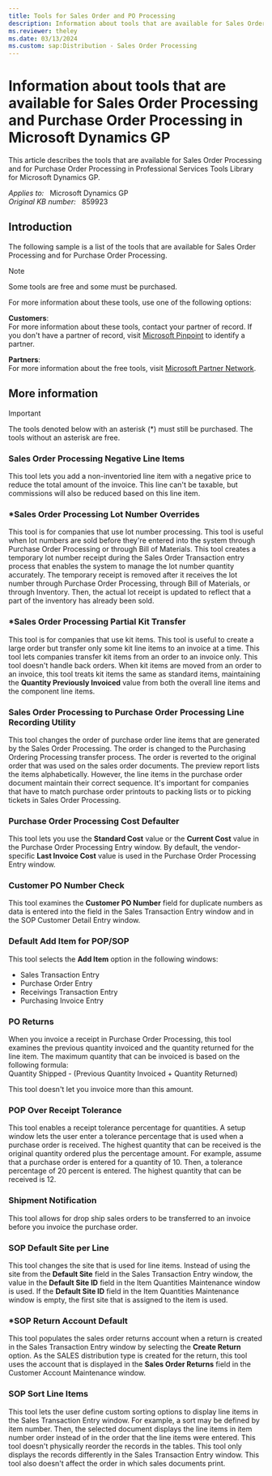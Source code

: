 ```yaml
---
title: Tools for Sales Order and PO Processing
description: Information about tools that are available for Sales Order Processing and Purchase Order Processing in Microsoft Dynamics GP.
ms.reviewer: theley
ms.date: 03/13/2024
ms.custom: sap:Distribution - Sales Order Processing
---
```

# Information about tools that are available for Sales Order Processing and Purchase Order Processing in Microsoft Dynamics GP

This article describes the tools that are available for Sales Order Processing and for Purchase Order Processing in Professional Services Tools Library for Microsoft Dynamics GP.

_Applies to:_ &nbsp; Microsoft Dynamics GP  
_Original KB number:_ &nbsp; 859923

## Introduction

The following sample is a list of the tools that are available for Sales Order Processing and for Purchase Order Processing.

> [!NOTE]
> Some tools are free and some must be purchased.

For more information about these tools, use one of the following options:

**Customers**:  
For more information about these tools, contact your partner of record. If you don't have a partner of record, visit [Microsoft Pinpoint](https://www.microsoft.com/solution-providers/home) to identify a partner.

**Partners**:  
For more information about the free tools, visit [Microsoft Partner Network](https://partner.microsoft.com/solutions/business-applications/dynamics-onprem).

## More information

> [!IMPORTANT]
> The tools denoted below with an asterisk (*) must still be purchased. The tools without an asterisk are free.

### Sales Order Processing Negative Line Items

This tool lets you add a non-inventoried line item with a negative price to reduce the total amount of the invoice. This line can't be taxable, but commissions will also be reduced based on this line item.

### *Sales Order Processing Lot Number Overrides

This tool is for companies that use lot number processing. This tool is useful when lot numbers are sold before they're entered into the system through Purchase Order Processing or through Bill of Materials. This tool creates a temporary lot number receipt during the Sales Order Transaction entry process that enables the system to manage the lot number quantity accurately. The temporary receipt is removed after it receives the lot number through Purchase Order Processing, through Bill of Materials, or through Inventory. Then, the actual lot receipt is updated to reflect that a part of the inventory has already been sold.

### *Sales Order Processing Partial Kit Transfer

This tool is for companies that use kit items. This tool is useful to create a large order but transfer only some kit line items to an invoice at a time. This tool lets companies transfer kit items from an order to an invoice only. This tool doesn't handle back orders. When kit items are moved from an order to an invoice, this tool treats kit items the same as standard items, maintaining the **Quantity Previously Invoiced** value from both the overall line items and the component line items.

### Sales Order Processing to Purchase Order Processing Line Recording Utility

This tool changes the order of purchase order line items that are generated by the Sales Order Processing. The order is changed to the Purchasing Ordering Processing transfer process. The order is reverted to the original order that was used on the sales order documents. The preview report lists the items alphabetically. However, the line items in the purchase order document maintain their correct sequence. It's important for companies that have to match purchase order printouts to packing lists or to picking tickets in Sales Order Processing.

### Purchase Order Processing Cost Defaulter

This tool lets you use the **Standard Cost** value or the **Current Cost** value in the Purchase Order Processing Entry window. By default, the vendor-specific **Last Invoice Cost** value is used in the Purchase Order Processing Entry window.

### Customer PO Number Check

This tool examines the **Customer PO Number** field for duplicate numbers as data is entered into the field in the Sales Transaction Entry window and in the SOP Customer Detail Entry window.

### Default Add Item for POP/SOP

This tool selects the **Add Item** option in the following windows:

- Sales Transaction Entry
- Purchase Order Entry
- Receivings Transaction Entry
- Purchasing Invoice Entry

### PO Returns

When you invoice a receipt in Purchase Order Processing, this tool examines the previous quantity invoiced and the quantity returned for the line item. The maximum quantity that can be invoiced is based on the following formula:  
Quantity Shipped - (Previous Quantity Invoiced + Quantity Returned)

This tool doesn't let you invoice more than this amount.

### POP Over Receipt Tolerance

This tool enables a receipt tolerance percentage for quantities. A setup window lets the user enter a tolerance percentage that is used when a purchase order is received. The highest quantity that can be received is the original quantity ordered plus the percentage amount. For example, assume that a purchase order is entered for a quantity of 10. Then, a tolerance percentage of 20 percent is entered. The highest quantity that can be received is 12.

### Shipment Notification

This tool allows for drop ship sales orders to be transferred to an invoice before you invoice the purchase order.

### SOP Default Site per Line

This tool changes the site that is used for line items. Instead of using the site from the **Default Site** field in the Sales Transaction Entry window, the value in the **Default Site ID** field in the Item Quantities Maintenance window is used. If the **Default Site ID** field in the Item Quantities Maintenance window is empty, the first site that is assigned to the item is used.

### *SOP Return Account Default

This tool populates the sales order returns account when a return is created in the Sales Transaction Entry window by selecting the **Create Return** option. As the SALES distribution type is created for the return, this tool uses the account that is displayed in the **Sales Order Returns** field in the Customer Account Maintenance window.

### SOP Sort Line Items

This tool lets the user define custom sorting options to display line items in the Sales Transaction Entry window. For example, a sort may be defined by item number. Then, the selected document displays the line items in item number order instead of in the order that the line items were entered. This tool doesn't physically reorder the records in the tables. This tool only displays the records differently in the Sales Transaction Entry window. This tool also doesn't affect the order in which sales documents print.
